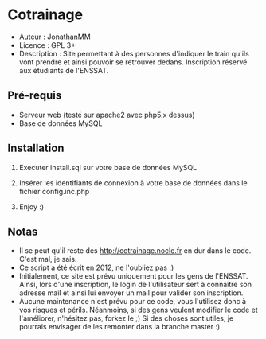 # Cotrainage

* Auteur : JonathanMM
* Licence : GPL 3+
* Description : Site permettant à des personnes d'indiquer le train qu'ils vont prendre et ainsi pouvoir se retrouver dedans. Inscription réservé aux étudiants de l'ENSSAT.

## Pré-requis

* Serveur web (testé sur apache2 avec php5.x dessus)
* Base de données MySQL

## Installation

1. Executer install.sql sur votre base de données MySQL

2. Insérer les identifiants de connexion à votre base de données dans le fichier config.inc.php

3. Enjoy :)

## Notas

* Il se peut qu'il reste des http://cotrainage.nocle.fr en dur dans le code. C'est mal, je sais.
* Ce script a été écrit en 2012, ne l'oubliez pas :)
* Initialement, ce site est prévu uniquement pour les gens de l'ENSSAT. Ainsi, lors d'une inscription, le login de l'utilisateur sert à connaître son adresse mail et ainsi lui envoyer un mail pour valider son inscription.
* Aucune maintenance n'est prévu pour ce code, vous l'utilisez donc à vos risques et périls. Néanmoins, si des gens veulent modifier le code et l'améliorer, n'hésitez pas, forkez le ;) Si des choses sont utiles, je pourrais envisager de les remonter dans la branche master :)